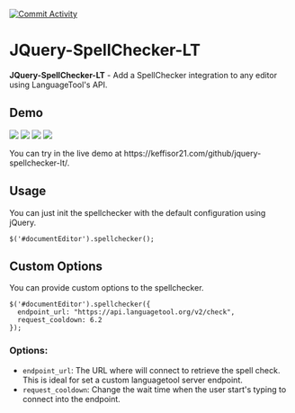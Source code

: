 [![Commit Activity](https://img.shields.io/github/commit-activity/m/Keffisor/JDAExpansion)](https://github.com/Keffisor/JDAExpansion/commits/master)
<br>
# JQuery-SpellChecker-LT
**JQuery-SpellChecker-LT** - Add a SpellChecker integration to any editor using LanguageTool's API.

## Demo
<img src="https://keffisor21.com/github/jquery-spellchecker-lt/imgs/preview.gif"/>
<img src="https://keffisor21.com/github/jquery-spellchecker-lt/imgs/1.png"/>
<img src="https://keffisor21.com/github/jquery-spellchecker-lt/imgs/2.png"/>
<img src="https://keffisor21.com/github/jquery-spellchecker-lt/imgs/3.png"/>
<p>You can try in the live demo at https://keffisor21.com/github/jquery-spellchecker-lt/.</p>

## Usage

You can just init the spellchecker with the default configuration using jQuery.
```
$('#documentEditor').spellchecker();
```

## Custom Options

You can provide custom options to the spellchecker.
```
$('#documentEditor').spellchecker({
  endpoint_url: "https://api.languagetool.org/v2/check",
  request_cooldown: 6.2
});
```

### Options:
- ```endpoint_url```: The URL where will connect to retrieve the spell check. This is ideal for set a custom languagetool server endpoint.
- ```request_cooldown```: Change the wait time when the user start's typing to connect into the endpoint.

